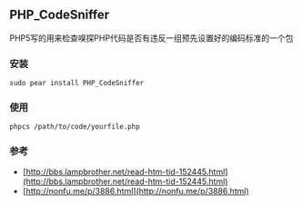 ## PHP_CodeSniffer

PHP5写的用来检查嗅探PHP代码是否有违反一组预先设置好的编码标准的一个包

### 安装

```
sudo pear install PHP_CodeSniffer
```

### 使用

```
phpcs /path/to/code/yourfile.php
```

### 参考
- [http://bbs.lampbrother.net/read-htm-tid-152445.html](http://bbs.lampbrother.net/read-htm-tid-152445.html)
- [http://nonfu.me/p/3886.html](http://nonfu.me/p/3886.html)